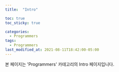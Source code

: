 ```yaml
---
title:  "Intro"

toc: true
toc_sticky: true

categories:
  - Programmers
tags:
  - Programmers
last_modified_at: 2021-08-11T18:42:00-05:00
---
```


본 페이지는 'Programmers' 카테고리의 Intro 페이지입니다.
